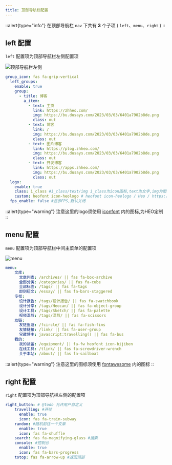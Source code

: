 ```yaml
---
title: 顶部导航栏配置
---
```


::alert{type="info"}
在顶部导航栏 `nav` 下共有 **3** 个子项 ( `left`、`menu`、`right` )
::

## left 配置
`left` 配置项为顶部导航栏左侧配置项

![顶部导航栏左侧](https://acrylic.s3.bitiful.net/%E6%88%AA%E5%B1%8F2023-07-15%2015.57.10.png)

```yaml [_config.acrylic.yml]
group_icon: fas fa-grip-vertical
  left_groups:
    enable: true
    group:
      - title: 博客
        a_item:
          - text: 主页
            link: https://zhheo.com/
            img: https://bu.dusays.com/2023/03/03/6401a7902b8de.png
            class: out
          - text: 博客
            link: /
            img: https://bu.dusays.com/2023/03/03/6401a7902b8de.png
            class: out
          - text: 图片博客
            link: https://plog.zhheo.com/
            img: https://bu.dusays.com/2023/03/03/6401a7902b8de.png
            class: out
          - text: 开发博客
            link: https://apps.zhheo.com/
            img: https://bu.dusays.com/2023/03/03/6401a7902b8de.png
            class: out
  logo: 
    enable: true
    class: i_class #i_class/text/img i_class为icon图标,text为文字,img为图片
    custom: heofont icon-heologo # heofont icon-heologo / Heo / https://xxx.com/logo.png/
  fps_enable: false #显示FPS,默认关闭
```

::alert{type="warning"}
注意这里的logo须使用 [iconfont](https://www.iconfont.cn/) 内的图标,为HEO定制
::

## menu 配置
`menu` 配置项为顶部导航栏中间主菜单的配置项

![menu](https://acrylic.s3.bitiful.net/%E6%88%AA%E5%B1%8F2023-07-15%2016.03.54.png)

```yaml [_config.acrylic.yml]
menu:
    文库:
      文章列表: /archives/ || fas fa-box-archive
      全部分类: /categories/ || fas fa-cube
      全部标签: /tags/ || fas fa-tags
      即刻短文: /essay/ || fas fa-bars-staggered
    专栏:
      设计报告: /tags/设计报告/ || fas fa-swatchbook
      设计分享: /tags/Heocan/ || fas fa-object-group
      设计工具: /tags/Sketch/ || fas fa-palette
      视频混剪: /tags/混剪/ || fas fa-scissors
    友链:
      友链鱼塘: /fcircle/ || fas fa-fish-fins
      友情链接: /link/ || fas fa-user-group
      宝藏博主: javascript:travelling() || fas fa-bus
    我的:
      我的装备: /equipment/ || fa-fw heofont icon-bijiben
      在线工具: /tlink/ || fas fa-screwdriver-wrench
      关于本站: /about/ || fas fa-sailboat
```

::alert{type="warning"}
注意这里的图标须使用 [fontawesome](https://fontawesome.com/) 内的图标
::

## right 配置
`right` 配置项为顶部导航栏左侧的配置项

```yaml [_config.acrylic.yml]      
right_button: # @todo 允许用户自定义
    travelling: #开往
      enable: true
      icon: fas fa-train-subway
    random: #随机前往一个文章
      enable: true
      icon: fas fa-shuffle
    search: fas fa-magnifying-glass #搜索
    console: #控制台
      enable: true
      icon: fas fa-bars-progress
    totop: fas fa-arrow-up #返回顶部
```